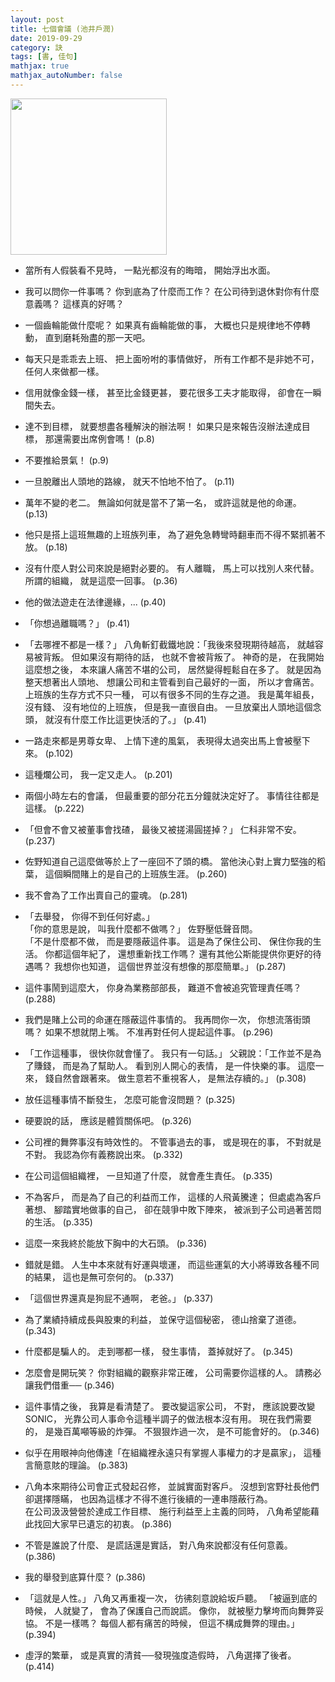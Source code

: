 ```yaml
---
layout: post
title: 七個會議 (池井戶潤)
date: 2019-09-29
category: 訣
tags: [書, 佳句]
mathjax: true
mathjax_autoNumber: false
---
```


<img src="https://doltegg.github.io/book/images/7meetings2.jpg" style="width:250px"/>

- 當所有人假裝看不見時，
一點光都沒有的晦暗，
開始浮出水面。

- 我可以問你一件事嗎？
你到底為了什麼而工作？
在公司待到退休對你有什麼意義嗎？
這樣真的好嗎？

- 一個齒輪能做什麼呢？
如果真有齒輪能做的事，
大概也只是規律地不停轉動，
直到磨耗殆盡的那一天吧。

- 每天只是乖乖去上班、 把上面吩咐的事情做好，
所有工作都不是非她不可，
任何人來做都一樣。

- 信用就像金錢一樣，
甚至比金錢更甚，
要花很多工夫才能取得，
卻會在一瞬間失去。



- 達不到目標，
就要想盡各種解決的辦法啊！
如果只是來報告沒辦法達成目標，
那還需要出席例會嗎！ (p.8)


- 不要推給景氣！ (p.9)


- 一旦脫離出人頭地的路線，
就天不怕地不怕了。 (p.11)


- 萬年不變的老二。
無論如何就是當不了第一名，
或許這就是他的命運。 (p.13)


- 他只是搭上這班無趣的上班族列車，
為了避免急轉彎時翻車而不得不緊抓著不放。 (p.18)


- 沒有什麼人對公司來說是絕對必要的。
有人離職，
馬上可以找別人來代替。
所謂的組織，
就是這麼一回事。 (p.36)


- 他的做法遊走在法律邊緣，... (p.40)


- 「你想過離職嗎？」 (p.41)


- 「去哪裡不都是一樣？」
八角斬釘截鐵地說：「我後來發現期待越高，
就越容易被背叛。
但如果沒有期待的話，
也就不會被背叛了。
神奇的是，
在我開始這麼想之後，
本來讓人痛苦不堪的公司，
居然變得輕鬆自在多了。
就是因為整天想著出人頭地、 想讓公司和主管看到自己最好的一面，
所以才會痛苦。
上班族的生存方式不只一種，
可以有很多不同的生存之道。
我是萬年組長，
沒有錢、 沒有地位的上班族，
但是我一直很自由。
一旦放棄出人頭地這個念頭，
就沒有什麼工作比這更快活的了。」 (p.41)


- 一路走來都是男尊女卑、 上情下達的風氣，
表現得太過突出馬上會被壓下來。 (p.102)


- 這種爛公司，
我一定又走人。 (p.201)


- 兩個小時左右的會議，
但最重要的部分花五分鐘就決定好了。
事情往往都是這樣。 (p.222)


- 「但會不會又被董事會找碴，
最後又被搓湯圓搓掉？」
仁科非常不安。 (p.237)


- 佐野知道自己這麼做等於上了一座回不了頭的橋。
當他決心對上實力堅強的稻葉，
這個瞬間賭上的是自己的上班族生涯。 (p.260)


- 我不會為了工作出賣自己的靈魂。 (p.281)


- 「去舉發，
你得不到任何好處。」<br />
「你的意思是說，
叫我什麼都不做嗎？」 佐野壓低聲音問。<br />
「不是什麼都不做，
而是要隱蔽這件事。
這是為了保住公司、 保住你我的生活。
你都這個年紀了，
還想重新找工作嗎？
還有其他公斯能提供你更好的待遇嗎？
我想你也知道，
這個世界並沒有想像的那麼簡單。」 (p.287)


- 這件事鬧到這麼大，
你身為業務部部長，
難道不會被追究管理責任嗎？ (p.288)


- 我們是賭上公司的命運在隱蔽這件事情的。
我再問你一次，
你想流落街頭嗎？
如果不想就閉上嘴。
不准再對任何人提起這件事。 (p.296)


- 「工作這種事，
很快你就會懂了。
我只有一句話。」
父親說：「工作並不是為了賺錢，
而是為了幫助人。
看到別人開心的表情，
是一件快樂的事。
這麼一來，
錢自然會跟著來。
做生意若不重視客人，
是無法存續的。」 (p.308)


- 放任這種事情不斷發生，
怎麼可能會沒問題？ (p.325)


- 硬要說的話，
應該是體質關係吧。 (p.326)


- 公司裡的舞弊事沒有時效性的。
不管事過去的事，
或是現在的事，
不對就是不對。
我認為你有義務說出來。 (p.332)


- 在公司這個組織裡，
一旦知道了什麼，
就會產生責任。 (p.335)


- 不為客戶，
而是為了自己的利益而工作，
這樣的人飛黃騰達；
但處處為客戶著想、 腳踏實地做事的自己，
卻在競爭中敗下陣來，
被派到子公司過著苦悶的生活。 (p.335)


- 這麼一來我終於能放下胸中的大石頭。 (p.336)


- 錯就是錯。
人生中本來就有好運與壞運，
而這些運氣的大小將導致各種不同的結果，
這也是無可奈何的。 (p.337)


- 「這個世界還真是狗屁不通啊， 老爸。」 (p.337)


- 為了業績持續成長與股東的利益，
並保守這個秘密，
德山捨棄了道德。 (p.343)


- 什麼都是騙人的。
走到哪都一樣，
發生事情，
蓋掉就好了。 (p.345)


- 怎麼會是開玩笑？
你對組織的觀察非常正確，
公司需要你這樣的人。
請務必讓我們借重── (p.346)


- 這件事情之後，
我算是看清楚了。
要改變這家公司，
不對，
應該說要改變 SONIC，
光靠公司人事命令這種半調子的做法根本沒有用。
現在我們需要的，
是幾百萬噸等級的炸彈。
不狠狠炸過一次，
是不可能會好的。 (p.346)


- 似乎在用眼神向他傳達「在組織裡永遠只有掌握人事權力的才是贏家」，
這種言簡意賅的理論。 (p.383)


- 八角本來期待公司會正式發起召修，
並誠實面對客戶。
沒想到宮野社長他們卻選擇隱瞞，
也因為這樣才不得不進行後續的一連串隱蔽行為。<br />
在公司汲汲營營於達成工作目標、  施行利益至上主義的同時，
八角希望能藉此找回大家早已遺忘的初衷。 (p.386)


- 不管是誰說了什麼、 是謊話還是實話，
對八角來說都沒有任何意義。 (p.386)


- 我的舉發到底算什麼？ (p.386)


- 「這就是人性。」
八角又再重複一次，
彷彿刻意說給坂戶聽。
「被逼到底的時候，
人就變了，
會為了保護自己而說謊。
像你，
就被壓力擊垮而向舞弊妥協。
不是一樣嗎？
每個人都有痛苦的時候，
但這不構成舞弊的理由。」 (p.394)


- 虛浮的繁華，
或是真實的清貧──發現強度造假時，
八角選擇了後者。 (p.414)

